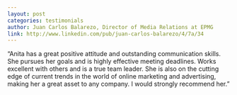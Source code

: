 ```yaml
---
layout: post
categories: testimonials
author: Juan Carlos Balarezo, Director of Media Relations at EPMG
link: http://www.linkedin.com/pub/juan-carlos-balarezo/4/7a/34
---
```


“Anita has a great positive attitude and outstanding communication skills. She pursues her goals and is highly effective meeting deadlines. Works excellent with others and is a true team leader. She is also on the cutting edge of current trends in the world of online marketing and advertising, making her a great asset to any company. I would strongly recommend her.”